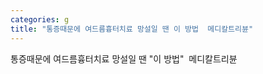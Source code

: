 ```yaml
---
categories: g
title: "통증때문에 여드름흉터치료 망설일 땐 이 방법  메디칼트리뷴"
---
```

통증때문에 여드름흉터치료 망설일 땐 "이 방법"&nbsp;&nbsp;메디칼트리뷴
